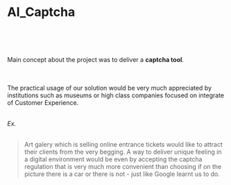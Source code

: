 # AI_Captcha

<br/>
<br/>
<br/>

Main concept about the project was to deliver a **captcha tool**.

<br/>
<br/>
The practical usage of our solution would be very much appreciated by institutions                                                         such as museums or high class companies focused on integrate of Customer Experience.

<br/>
<br/>

*Ex.*    
<br/>
> Art galery which is selling online entrance tickets would like to attract their clients from the very begging. A way to deliver unique feeling in a digital environment would be even by accepting the captcha regulation that is very much more convenient than choosing if on the picture there is a car or there is not - just like Google learnt us to do.
